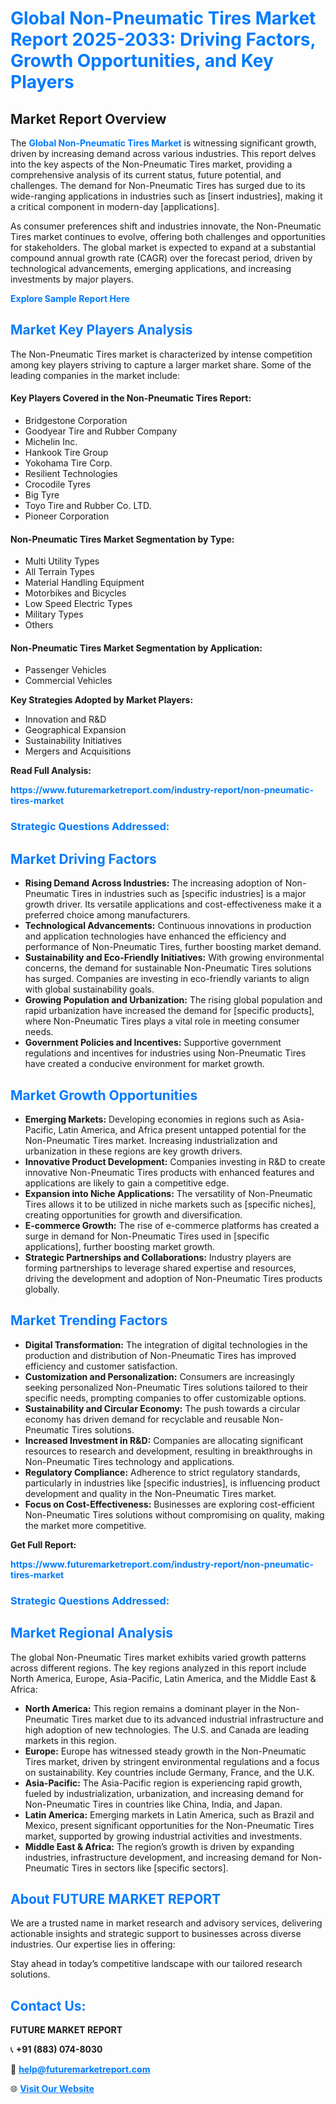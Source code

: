 <h1 style="color: #007BFF;">Global Non-Pneumatic Tires Market Report 2025-2033: Driving Factors, Growth Opportunities, and Key Players</h1>

<section id="overview">
<h2>Market Report Overview</h2>
<p>The <a href="https://www.futuremarketreport.com/industry-report/non-pneumatic-tires-market" style="color: #007BFF; text-decoration: none;"><strong>Global Non-Pneumatic Tires Market</strong></a> is witnessing significant growth, driven by increasing demand across various industries. This report delves into the key aspects of the Non-Pneumatic Tires market, providing a comprehensive analysis of its current status, future potential, and challenges. The demand for Non-Pneumatic Tires has surged due to its wide-ranging applications in industries such as [insert industries], making it a critical component in modern-day [applications].</p>
<p>As consumer preferences shift and industries innovate, the Non-Pneumatic Tires market continues to evolve, offering both challenges and opportunities for stakeholders. The global market is expected to expand at a substantial compound annual growth rate (CAGR) over the forecast period, driven by technological advancements, emerging applications, and increasing investments by major players.</p>
</section>

<section id="overview">
<p><a href="https://www.futuremarketreport.com/request-sample/reportId=56239" style="color: #007BFF; text-decoration: none;"><strong>Explore Sample Report Here</strong></a></p>
</section>

<section id="key-players">
<h2 style="color: #007BFF;">Market Key Players Analysis</h2>
<p>The Non-Pneumatic Tires market is characterized by intense competition among key players striving to capture a larger market share. Some of the leading companies in the market include:</p>
<h4>Key Players Covered in the Non-Pneumatic Tires Report:</h4>
<ul><li>Bridgestone Corporation</li><li>Goodyear Tire and Rubber Company</li><li>Michelin Inc.</li><li>Hankook Tire Group</li><li>Yokohama Tire Corp.</li><li>Resilient Technologies</li><li>Crocodile Tyres</li><li>Big Tyre</li><li>Toyo Tire and Rubber Co. LTD.</li><li>Pioneer Corporation</li></ul>
<h4>Non-Pneumatic Tires Market Segmentation by Type:</h4>
<ul><li>Multi Utility Types</li><li>All Terrain Types</li><li>Material Handling Equipment</li><li>Motorbikes and Bicycles</li><li>Low Speed Electric Types</li><li>Military Types</li><li>Others</li></ul>

<h4>Non-Pneumatic Tires Market Segmentation by Application:</h4>
<ul><li>Passenger Vehicles</li><li>Commercial Vehicles</li></ul>
<p><strong>Key Strategies Adopted by Market Players:</strong></p>
<ul>
<li>Innovation and R&D</li>
<li>Geographical Expansion</li>
<li>Sustainability Initiatives</li>
<li>Mergers and Acquisitions</li>
</ul>
</section>

<section>
<p><strong>Read Full Analysis: </strong></p><a href="https://www.futuremarketreport.com/industry-report/non-pneumatic-tires-market" style="color: #007BFF; text-decoration: none;"><strong>https://www.futuremarketreport.com/industry-report/non-pneumatic-tires-market</strong></a>
<h3 style="color: #007BFF;">Strategic Questions Addressed:</h3>
</section>

<section id="driving-factors">
<h2 style="color: #007BFF;">Market Driving Factors</h2>
<ul>
<li><strong>Rising Demand Across Industries:</strong> The increasing adoption of Non-Pneumatic Tires in industries such as [specific industries] is a major growth driver. Its versatile applications and cost-effectiveness make it a preferred choice among manufacturers.</li>
<li><strong>Technological Advancements:</strong> Continuous innovations in production and application technologies have enhanced the efficiency and performance of Non-Pneumatic Tires, further boosting market demand.</li>
<li><strong>Sustainability and Eco-Friendly Initiatives:</strong> With growing environmental concerns, the demand for sustainable Non-Pneumatic Tires solutions has surged. Companies are investing in eco-friendly variants to align with global sustainability goals.</li>
<li><strong>Growing Population and Urbanization:</strong> The rising global population and rapid urbanization have increased the demand for [specific products], where Non-Pneumatic Tires plays a vital role in meeting consumer needs.</li>
<li><strong>Government Policies and Incentives:</strong> Supportive government regulations and incentives for industries using Non-Pneumatic Tires have created a conducive environment for market growth.</li>
</ul>
</section>

<section id="growth-opportunities">
<h2 style="color: #007BFF;">Market Growth Opportunities</h2>
<ul>
<li><strong>Emerging Markets:</strong> Developing economies in regions such as Asia-Pacific, Latin America, and Africa present untapped potential for the Non-Pneumatic Tires market. Increasing industrialization and urbanization in these regions are key growth drivers.</li>
<li><strong>Innovative Product Development:</strong> Companies investing in R&D to create innovative Non-Pneumatic Tires products with enhanced features and applications are likely to gain a competitive edge.</li>
<li><strong>Expansion into Niche Applications:</strong> The versatility of Non-Pneumatic Tires allows it to be utilized in niche markets such as [specific niches], creating opportunities for growth and diversification.</li>
<li><strong>E-commerce Growth:</strong> The rise of e-commerce platforms has created a surge in demand for Non-Pneumatic Tires used in [specific applications], further boosting market growth.</li>
<li><strong>Strategic Partnerships and Collaborations:</strong> Industry players are forming partnerships to leverage shared expertise and resources, driving the development and adoption of Non-Pneumatic Tires products globally.</li>
</ul>
</section>

<section id="trending-factors">
<h2 style="color: #007BFF;">Market Trending Factors</h2>
<ul>
<li><strong>Digital Transformation:</strong> The integration of digital technologies in the production and distribution of Non-Pneumatic Tires has improved efficiency and customer satisfaction.</li>
<li><strong>Customization and Personalization:</strong> Consumers are increasingly seeking personalized Non-Pneumatic Tires solutions tailored to their specific needs, prompting companies to offer customizable options.</li>
<li><strong>Sustainability and Circular Economy:</strong> The push towards a circular economy has driven demand for recyclable and reusable Non-Pneumatic Tires solutions.</li>
<li><strong>Increased Investment in R&D:</strong> Companies are allocating significant resources to research and development, resulting in breakthroughs in Non-Pneumatic Tires technology and applications.</li>
<li><strong>Regulatory Compliance:</strong> Adherence to strict regulatory standards, particularly in industries like [specific industries], is influencing product development and quality in the Non-Pneumatic Tires market.</li>
<li><strong>Focus on Cost-Effectiveness:</strong> Businesses are exploring cost-efficient Non-Pneumatic Tires solutions without compromising on quality, making the market more competitive.</li>
</ul>
</section>

<section>
<p><strong>Get Full Report: </strong></p><a href="https://www.futuremarketreport.com/industry-report/non-pneumatic-tires-market" style="color: #007BFF; text-decoration: none;"><strong>https://www.futuremarketreport.com/industry-report/non-pneumatic-tires-market</strong></a>
<h3 style="color: #007BFF;">Strategic Questions Addressed:</h3>
</section>


<section id="regional-analysis">
<h2 style="color: #007BFF;">Market Regional Analysis</h2>
<p>The global Non-Pneumatic Tires market exhibits varied growth patterns across different regions. The key regions analyzed in this report include North America, Europe, Asia-Pacific, Latin America, and the Middle East & Africa:</p>
<ul>
<li><strong>North America:</strong> This region remains a dominant player in the Non-Pneumatic Tires market due to its advanced industrial infrastructure and high adoption of new technologies. The U.S. and Canada are leading markets in this region.</li>
<li><strong>Europe:</strong> Europe has witnessed steady growth in the Non-Pneumatic Tires market, driven by stringent environmental regulations and a focus on sustainability. Key countries include Germany, France, and the U.K.</li>
<li><strong>Asia-Pacific:</strong> The Asia-Pacific region is experiencing rapid growth, fueled by industrialization, urbanization, and increasing demand for Non-Pneumatic Tires in countries like China, India, and Japan.</li>
<li><strong>Latin America:</strong> Emerging markets in Latin America, such as Brazil and Mexico, present significant opportunities for the Non-Pneumatic Tires market, supported by growing industrial activities and investments.</li>
<li><strong>Middle East & Africa:</strong> The region’s growth is driven by expanding industries, infrastructure development, and increasing demand for Non-Pneumatic Tires in sectors like [specific sectors].</li>
</ul>
</section>

<footer>
<h2 style="color: #007BFF;">About FUTURE MARKET REPORT</h2>
<p>We are a trusted name in market research and advisory services, delivering actionable insights and strategic support to businesses across diverse industries. Our expertise lies in offering:</p>

<p>Stay ahead in today’s competitive landscape with our tailored research solutions.</p>

<h2 style="color: #007BFF;">Contact Us:</h2>
<p><strong>FUTURE MARKET REPORT</strong></p>
<p>📞 <strong>+91 (883) 074-8030</strong></p>
<p>📧 <strong><a href="mailto:help@futuremarketreport.com" style="color: #007BFF;">help@futuremarketreport.com</a></strong></p>
<p>🌐 <strong><a href="https://www.futuremarketreport.com/" style="color: #007BFF;">Visit Our Website</a></strong></p>
</footer>